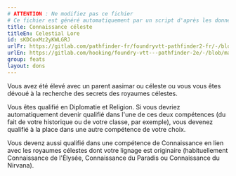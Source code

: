 ```yaml
---
# ATTENTION : Ne modifiez pas ce fichier
# Ce fichier est généré automatiquement par un script d'après les données du module Foundry VTT officiel et de sa traduction
title: Connaissance céleste
titleEn: Celestial Lore
id: sKDCoxMz2yKWLGRJ
urlFr: https://gitlab.com/pathfinder-fr/foundryvtt-pathfinder2-fr/-/blob/master/data/feats/sKDCoxMz2yKWLGRJ.htm
urlEn: https://gitlab.com/hooking/foundry-vtt---pathfinder-2e/-/blob/master/packs/data/feats.db/celestial-lore.json
group: feats
layout: dons
---
```

Vous avez été élevé avec un parent aasimar ou céleste ou vous vous êtes dévoué à la recherche des secrets des royaumes célestes.

Vous êtes qualifié en Diplomatie et Religion. Si vous devriez automatiquement devenir qualifié dans l'une de ces deux compétences (du fait de votre historique ou de votre classe, par exemple), vous devenez qualifié à la place dans une autre compétence de votre choix.

Vous devenz aussi qualifié dans une compétence de Connaissance en lien avec les royaumes célestes dont votre lignage est originaire (habituellement Connaissance de l'Élysée, Connaissance du Paradis ou Connaissance du Nirvana).


